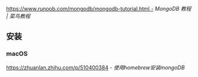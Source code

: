 https://www.runoob.com/mongodb/mongodb-tutorial.html - *MongoDB 教程 | 菜鸟教程*

## 安装

### macOS

https://zhuanlan.zhihu.com/p/510400384 - *使用homebrew安装mongoDB*
